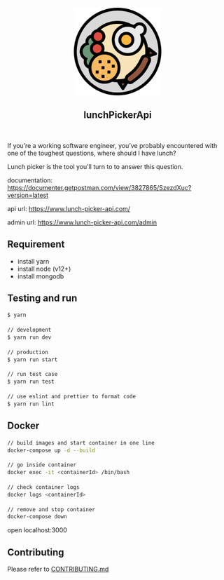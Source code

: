 <p align="center">
  <img width="200px" src="https://github.com/yeukfei02/lunchPickerApi/blob/master/readme-icon.png"><br/>
  <h2 align="center">lunchPickerApi</h2>
</p>

<p align="center">
  <a href="https://travis-ci.com/yeukfei02/lunchPickerApi"><img src="https://travis-ci.com/yeukfei02/lunchPickerApi.svg?branch=master" alt=""></a>
  <a href="https://codecov.io/gh/yeukfei02/lunchPickerApi"><img src="https://codecov.io/gh/yeukfei02/lunchPickerApi/branch/master/graph/badge.svg" alt=""></a>
  <a href="https://discord.gg/YjcunjA"><img src="https://img.shields.io/discord/709269061879595018" alt=""></a>
</p>

If you’re a working software engineer, you’ve probably encountered with one of the toughest questions, where should I have lunch?

Lunch picker is the tool you’ll turn to to answer this question.

documentation: <https://documenter.getpostman.com/view/3827865/SzezdXuc?version=latest>

api url: <https://www.lunch-picker-api.com/>

admin url: <https://www.lunch-picker-api.com/admin>

## Requirement

- install yarn
- install node (v12+)
- install mongodb

## Testing and run

```zsh
$ yarn

// development
$ yarn run dev

// production
$ yarn run start

// run test case
$ yarn run test

// use eslint and prettier to format code
$ yarn run lint
```

## Docker

```zsh
// build images and start container in one line
docker-compose up -d --build

// go inside container
docker exec -it <containerId> /bin/bash

// check container logs
docker logs <containerId>

// remove and stop container
docker-compose down
```

open localhost:3000

## Contributing

Please refer to [CONTRIBUTING.md](https://github.com/yeukfei02/lunchPickerApi/blob/master/CONTRIBUTING.md)
